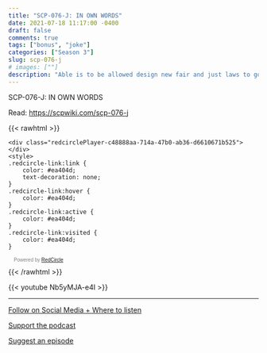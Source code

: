 ```yaml
---
title: "SCP-076-J: IN OWN WORDS"
date: 2021-07-18 11:17:00 -0400
draft: false
comments: true
tags: ["bonus", "joke"]
categories: ["Season 3"]
slug: scp-076-j
# images: [""]
description: "Able is to be allowed design new fair and just laws to govern the people-cattle that you all are being forever and ever."
---
```


SCP-076-J: IN OWN WORDS

Read: https://scpwiki.com/scp-076-j

{{< rawhtml >}}
<script async defer onload="redcircleIframe();" src="https://api.podcache.net/embedded-player/sh/63705181-2bd5-4fc1-a869-6f5b27226efa/ep/c48888aa-714a-47b0-ab36-d6610671b525"></script>
    <div class="redcirclePlayer-c48888aa-714a-47b0-ab36-d6610671b525"></div>
    <style>
    .redcircle-link:link {
        color: #ea404d;
        text-decoration: none;
    }
    .redcircle-link:hover {
        color: #ea404d;
    }
    .redcircle-link:active {
        color: #ea404d;
    }
    .redcircle-link:visited {
        color: #ea404d;
    }
</style>
<p style="margin-top:3px;margin-left:11px;font-family: sans-serif;font-size: 10px; color: gray;">Powered by <a class="redcircle-link" href="https://redcircle.com?utm_source=rc_embedded_player&utm_medium=web&utm_campaign=embedded_v1">RedCircle</a></p>
{{< /rawhtml >}}

{{< youtube Nb5yMJA-e4I >}}

---

[Follow on Social Media + Where to listen](/links)

[Support the podcast](/support)

[Suggest an episode](/suggest)
